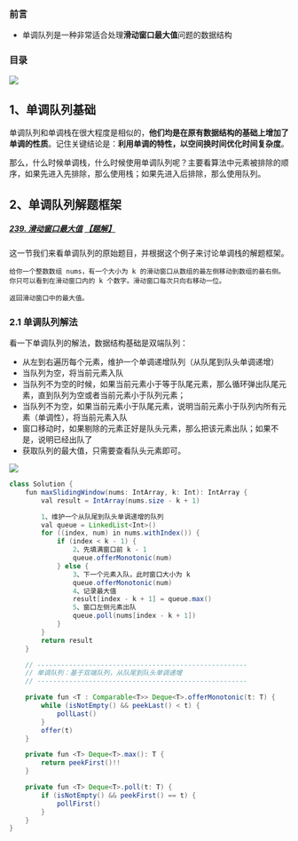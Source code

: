### 前言

- 单调队列是一种非常适合处理**滑动窗口最大值**问题的数据结构

### 目录

![](/picture/3.png)

## 1、单调队列基础

单调队列和单调栈在很大程度是相似的，**他们均是在原有数据结构的基础上增加了单调的性质**。记住关键结论是：**利用单调的特性，以空间换时间优化时间复杂度**。

那么，什么时候单调栈，什么时候使用单调队列呢？主要看算法中元素被排除的顺序，如果先进入先排除，那么使用栈；如果先进入后排除，那么使用队列。

## 2、单调队列解题框架

##### [239. 滑动窗口最大值](https://leetcode-cn.com/problems/sliding-window-maximum/) [【题解】](https://leetcode-cn.com/problems/sliding-window-maximum/solution/239-hua-dong-chuang-kou-zui-da-zhi-by-pe-ph6m/)

这一节我们来看单调队列的原始题目，并根据这个例子来讨论单调栈的解题框架。

```
给你一个整数数组 nums，有一个大小为 k 的滑动窗口从数组的最左侧移动到数组的最右侧。你只可以看到在滑动窗口内的 k 个数字。滑动窗口每次只向右移动一位。

返回滑动窗口中的最大值。
```

### 2.1 单调队列解法

看一下单调队列的解法，数据结构基础是双端队列：

- 从左到右遍历每个元素，维护一个单调递增队列（从队尾到队头单调递增）
- 当队列为空，将当前元素入队
- 当队列不为空的时候，如果当前元素小于等于队尾元素，那么循环弹出队尾元素，直到队列为空或者当前元素小于队列元素；
- 当队列不为空，如果当前元素小于队尾元素，说明当前元素小于队列内所有元素（单调性），将当前元素入队
- 窗口移动时，如果剔除的元素正好是队头元素，那么把该元素出队；如果不是，说明已经出队了
- 获取队列的最大值，只需要查看队头元素即可。

![](/picture/4.png)

```java
class Solution {
    fun maxSlidingWindow(nums: IntArray, k: Int): IntArray {
        val result = IntArray(nums.size - k + 1)

        1、维护一个从队尾到队头单调递增的队列
        val queue = LinkedList<Int>()
        for ((index, num) in nums.withIndex()) {
            if (index < k - 1) {
                2、先填满窗口前 k - 1
                queue.offerMonotonic(num)
            } else {
                3、下一个元素入队，此时窗口大小为 k
                queue.offerMonotonic(num)
                4、记录最大值
                result[index - k + 1] = queue.max()
                5、窗口左侧元素出队
                queue.poll(nums[index - k + 1])
            }
        }
        return result
    }

    // -----------------------------------------------------
    // 单调队列：基于双端队列，从队尾到队头单调递增
    // -----------------------------------------------------

    private fun <T : Comparable<T>> Deque<T>.offerMonotonic(t: T) {
        while (isNotEmpty() && peekLast() < t) {
            pollLast()
        }
        offer(t)
    }

    private fun <T> Deque<T>.max(): T {
        return peekFirst()!!
    }

    private fun <T> Deque<T>.poll(t: T) {
        if (isNotEmpty() && peekFirst() == t) {
            pollFirst()
        }
    }
}
```





































































